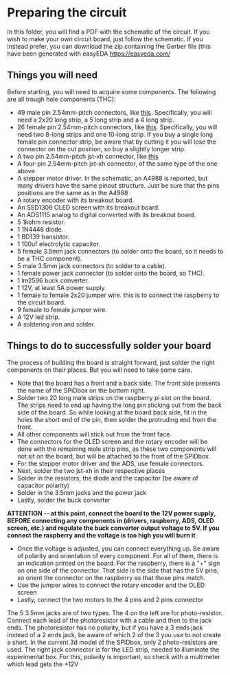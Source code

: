 # Preparing the circuit

In this folder, you will find a PDF with the schematic of the circuit. If you wish to make your own circuit board, just follow the schematic. If you instead prefer, you can download the zip containing the Gerber file (this have been generated with easyEDA https://easyeda.com/

## Things you will need

Before starting, you will need to acquire some components. The following are all trough hole components (THC):
* 49 male pin 2.54mm-pitch connectors, like [this](https://www.pololu.com/product/965). Specifically, you will need a 2x20 long strip, a 5 long strip and a 4 long strip.
* 26 female pin 2.54mm-pitch connectors, like [this](https://www.pololu.com/product/1030). Specifically, you will need two 8-long strips and one 10-long strip. If you buy a single long female pin connector strip, be aware that by cutting it you will lose the connector on the cut position, so buy a slightly longer strip.
* A two pin 2.54mm-pitch jst-xh connector, like [this](https://www.pololu.com/product/2717)
* A four-pin 2.54mm-pitch jst-xh connector, of the same type of the one above
* A stepper motor driver. In the schematic, an A4988 is reported, but many drivers have the same pinout structure. Just be sure that the pins positions are the same as in the A4988
* A rotary encoder with its breakout board.
* An SSD1306 OLED screen with its breakout board.
* An ADS1115 analog to digital converted with its breakout board.
* 5 1kohm resistor.
* 1 1N4448 diode.
* 1 BD139 transistor.
* 1 100uf electrolytic capacitor.
* 5 female 3.5mm jack connectors (to solder onto the board, so it needs to be a THC component).
* 5 male 3.5mm jack connectors (to solder to a cable).
* 1 female power jack connector (to solder onto the board, so THC).
* 1 lm2596 buck converter.
* 1 12V, at least 5A power supply.
* 1 female to female 2x20 jumper wire. this is to connect the raspberry to the circuit board.
* 9 female to female jumper wire.
* A 12V led strip.
* A soldering iron and solder.

## Things to do to successfully solder your board

The process of building the board is straight forward, just solder the right components on their places. But you will need to take some care.

* Note that the board has a front and a back side. The front side presents the name of the SPiDbox on the bottom right.
* Solder two 20 long male strips on the raspberry pi slot on the board. The strips need to end up having the long pin sticking out from the back side of the board. So while looking at the board back side, fit in the holes the short end of the pin, then solder the protruding end from the front.
* All other components will stick out from the front face.
* The connectors for the OLED screen and the rotary encoder will be done with the remaining male strip pins, as these two components will not sit on the board, but will be attached to the front of the SPiDbox. 
* For the stepper motor driver and the ADS, use female connectors.
* Next, solder the two jst-xh in their respective places
* Solder in the resistors, the diode and the capacitor (be aware of capacitor polarity)
* Solder in the 3.5mm jacks and the power jack
* Lastly, solder the buck converter

**ATTENTION -- at this point, connect the board to the 12V power supply, BEFORE connecting any components in (drivers, raspberry, ADS, OLED screen, etc.) and regulate the buck converter output voltage to 5V. If you connect the raspberry and the voltage is too high you will burn it**

* Once the voltage is adjusted, you can connect everything up. Be aware of polarity and orientation of every component. For all of them, there is an indication printed on the board. For the raspberry, there is a "+" sign on one side of the connector. That side is the side that has the 5V pins, so orient the connector on the raspberry so that those pins match.
* Use the jumper wires to connect the rotary encoder and the OLED screen
* Lastly, connect the two motors to the 4 pins and 2 pins connector

The 5 3.5mm jacks are of two types. The 4 on the left are for photo-resistor. Connect each lead of the photoresistor with a cable and then to the jack ends. The photoresistor has no polarity, but if you have a 3 ends jack instead of a 2 ends jack, be aware of which 2 of the 3 you use to not create a short. In the current 3d model of the SPiDbox, only 2 photo-resistors are used.
The right jack connector is for the LED strip, needed to illuminate the experimental box. For this, polarity is important, so check with a multimeter which lead gets the +12V
